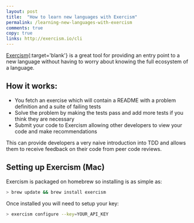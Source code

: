 ```yaml
---
layout: post
title:  "How to learn new languages with Exercism"
permalink: /learning-new-languages-with-exercism
comments: true
copy: true
links: http://exercism.io/cli
---
```


 <!-- TODO: add _ to any target blanks -->
[Exercism](http://exercism.io/){:target='blank'} is a great tool for providing an entry point to a new language without  having to worry about knowing the full ecosystem of a language.
<!--excerpt_separator-->
## How it works:

 - You fetch an exercise which will contain a README with a problem definition and a suite of failing tests
 - Solve the problem by making the tests pass and add more tests if you think they are necessary
 - Submit your code to Exercism allowing other developers to view your code and make recommendations


This can provide developers a very naive introduction into TDD and allows them to receive feedback on their code from peer code reviews.  

## Setting up Exercism (Mac)

Exercism is packaged on homebrew so installing is as simple as:

~~~ bash
> brew update && brew install exercism
~~~

Once installed you will need to setup your key:

~~~ bash
> exercism configure --key=YOUR_API_KEY
~~~
